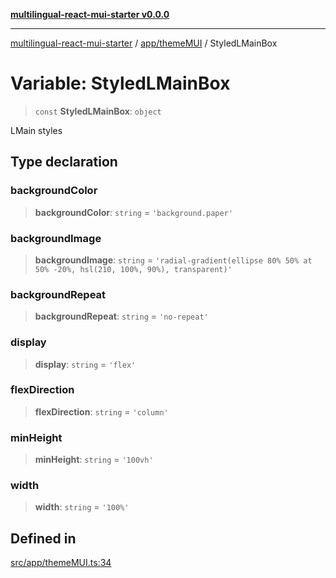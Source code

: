 [**multilingual-react-mui-starter v0.0.0**](../../../README.md)

***

[multilingual-react-mui-starter](../../../modules.md) / [app/themeMUI](../README.md) / StyledLMainBox

# Variable: StyledLMainBox

> `const` **StyledLMainBox**: `object`

LMain styles

## Type declaration

### backgroundColor

> **backgroundColor**: `string` = `'background.paper'`

### backgroundImage

> **backgroundImage**: `string` = `'radial-gradient(ellipse 80% 50% at 50% -20%, hsl(210, 100%, 90%), transparent)'`

### backgroundRepeat

> **backgroundRepeat**: `string` = `'no-repeat'`

### display

> **display**: `string` = `'flex'`

### flexDirection

> **flexDirection**: `string` = `'column'`

### minHeight

> **minHeight**: `string` = `'100vh'`

### width

> **width**: `string` = `'100%'`

## Defined in

[src/app/themeMUI.ts:34](https://github.com/mjleb/multilingual-react-mui-starter/blob/4001bafb94d61503cd015bd5c25feca82f64be32/src/app/themeMUI.ts#L34)
